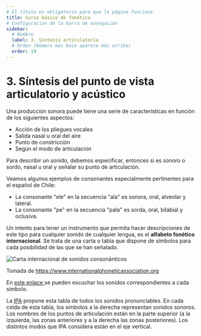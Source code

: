 ```yaml
---
# El título es obligatorio para que la página funcione
title: Curso básico de fonética
# Configuracion de la barra de navegación
sidebar:
  # Nombre
  label: 3. Síntesis articulatoria
  # Orden (Número más bajo aparece más arriba)
  order: 19
---
```

# 3. Síntesis del punto de vista articulatorio y acústico

Una producción sonora puede tiene una serie de características en función de los siguientes aspectos:

- Acción de los pliegues vocales
- Salida nasal u oral del aire
- Punto de constricción
- Según el modo de articulación

Para describir un sonido, debemos especificar, entonces si es sonoro o sordo, nasal u oral y señalar su punto de articulación.

Veamos algunos ejemplos de consonantes especialmente pertinentes para el español de Chile:

- La consonante "ele" en la secuencia "ala" es sonora, oral, alveolar y lateral.
- La consonante "pe" en la secuencia "pala" es sorda, oral, bilabial y oclusiva.

Un intento para tener un instrumento que permita hacer descripciones de este tipo para cualquier sonido de cualquier lengua, es el **alfabeto fonético internacional**.
Se trata de una carta o tabla que dispone de símbolos para cada posibilidad de las que se han señalado.

![Carta internacional de sonidos consonánticos](https://www.internationalphoneticassociation.org/sites/default/files/pulmonic.gif)

Tomada de https://www.internationalphoneticassociation.org

En [este enlace ](https://www.internationalphoneticalphabet.org/ipa-sounds/ipa-chart-with-sounds/) se pueden escuchar los sonidos correspondientes a cada símbolo.

La [IPA](https://www.internationalphoneticassociation.org) propone esta tabla de todos los sonidos pronunciables. En cada celda de esta tabla, los símbolos a la derecha representan sonidos sonoros. Los nombres de los puntos de articulación están en la parte superior (a la izquierda, las zonas anteriores y a la derecha las zonas posteriores). Los distintos modos que IPA considera están en el eje vertical.
